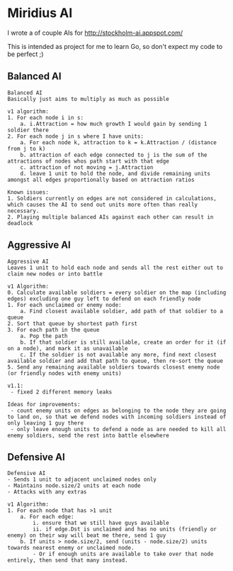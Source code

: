 Miridius AI
==

I wrote a of couple AIs for http://stockholm-ai.appspot.com/

This is intended as project for me to learn Go, so don't expect my code to be perfect ;)

Balanced AI
--

    Balanced AI
    Basically just aims to multiply as much as possible
    
    v1 algorithm:
    1. For each node i in s:
    	a. i.Attraction = how much growth I would gain by sending 1 soldier there
    2. For each node j in s where I have units:
    	a. For each node k, attraction to k = k.Attraction / (distance from j to k)
    	b. attraction of each edge connected to j is the sum of the attractions of nodes whos path start with that edge
    	c. attraction of not moving = j.Attraction
    	d. leave 1 unit to hold the node, and divide remaining units amongst all edges proportionally based on attraction ratios
    
    Known issues:
    1. Soldiers currently on edges are not considered in calculations, which causes the AI to send out units more often than really necessary.
    2. Playing multiple balanced AIs against each other can result in deadlock

Aggressive AI
--

    Aggressive AI
    Leaves 1 unit to hold each node and sends all the rest either out to claim new nodes or into battle
    
    v1 Algorithm:
    0. Calculate available soldiers = every soldier on the map (including edges) excluding one guy left to defend on each friendly node
    1. For each unclaimed or enemy node:
    	a. Find closest available soldier, add path of that soldier to a queue
    2. Sort that queue by shortest path first
    3. For each path in the queue
    	a. Pop the path
    	b. If that soldier is still available, create an order for it (if on a node), and mark it as unavailable
    	c. If the soldier is not available any more, find next closest available soldier and add that path to queue, then re-sort the queue
    5. Send any remaining available soldiers towards closest enemy node (or friendly nodes with enemy units)
    
    v1.1:
     - fixed 2 different memory leaks
    
    Ideas for improvements:
     - count enemy units on edges as belonging to the node they are going to land on, so that we defend nodes with incoming soldiers instead of only leaving 1 guy there
     - only leave enough units to defend a node as are needed to kill all enemy soldiers, send the rest into battle elsewhere


Defensive AI
--

    Defensive AI
    - Sends 1 unit to adjacent unclaimed nodes only
    - Maintains node.size/2 units at each node
    - Attacks with any extras

    v1 Algorithm:
    1. For each node that has >1 unit
        a. For each edge:
            i. ensure that we still have guys available
            ii. if edge.Dst is unclaimed and has no units (friendly or enemy) on their way will beat me there, send 1 guy
        b. If units > node.size/2, send (units - node.size/2) units towards nearest enemy or unclaimed node.
            - Or if enough units are available to take over that node entirely, then send that many instead.

